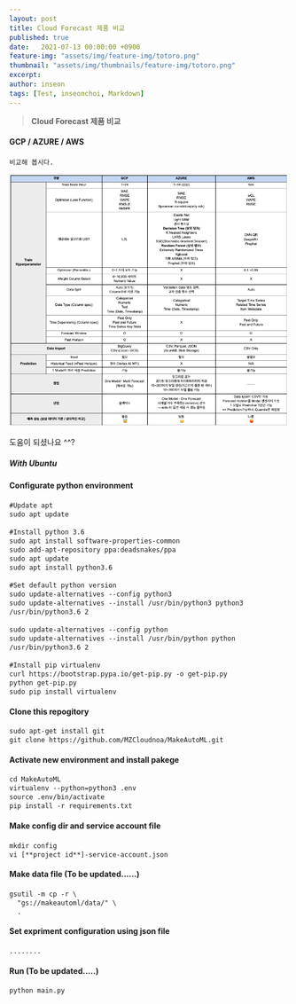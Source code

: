 ```yaml
---
layout: post
title: Cloud Forecast 제품 비교
published: true
date:   2021-07-13 00:00:00 +0900
feature-img: "assets/img/feature-img/totoro.png"
thumbnail: "assets/img/thumbnails/feature-img/totoro.png"
excerpt:
author: inseon
tags: [Test, inseonchoi, Markdown]
---
```


> **Cloud Forecast 제품 비교** 






#### GCP / AZURE / AWS

`비교해 봅시다.`

![Cloud Forecast Product Compared](/assets/img/pexels/cloud_compare.png "비교해 봅시다.")

도움이 되셨나요 ^^?



##### With Ubuntu

#### Configurate python environment 

```
#Update apt 
sudo apt update

#Install python 3.6
sudo apt install software-properties-common
sudo add-apt-repository ppa:deadsnakes/ppa
sudo apt update
sudo apt install python3.6

#Set default python version
sudo update-alternatives --config python3
sudo update-alternatives --install /usr/bin/python3 python3 /usr/bin/python3.6 2

sudo update-alternatives --config python
sudo update-alternatives --install /usr/bin/python python /usr/bin/python3.6 2

#Install pip virtualenv
curl https://bootstrap.pypa.io/get-pip.py -o get-pip.py
python get-pip.py
sudo pip install virtualenv
```


#### Clone this repogitory 

```
sudo apt-get install git
git clone https://github.com/MZCloudnoa/MakeAutoML.git
```


#### Activate new environment and install pakege

```
cd MakeAutoML
virtualenv --python=python3 .env
source .env/bin/activate
pip install -r requirements.txt
```


#### Make config dir and service account file

```
mkdir config
vi [**project id**]-service-account.json
```


#### Make data file (To be updated......) 

```
gsutil -m cp -r \
  "gs://makeautoml/data/" \
  .
```

#### Set expriment configuration using json file 

```
........
```

#### Run (To be updated.....)

```
python main.py
```

